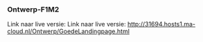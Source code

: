 ### Ontwerp-F1M2

Link naar live versie:   Link naar live versie: http://31694.hosts1.ma-cloud.nl/Ontwerp/GoedeLandingpage.html
